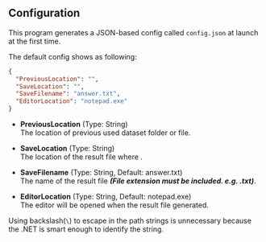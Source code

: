 ## Configuration
This program generates a JSON-based config called ```config.json``` at launch at the first time.

The default config shows as following:
```json
{
  "PreviousLocation": "",
  "SaveLocation": "",
  "SaveFilename": "answer.txt",
  "EditorLocation": "notepad.exe"
}
```
* **PreviousLocation** (Type: String)\
The location of previous used dataset folder or file.

* **SaveLocation** (Type: String)\
The location of the result file where .

* **SaveFilename** (Type: String, Default: answer.txt)\
The name of the result file ***(File extension must be included. e.g. .txt)***.

* **EditorLocation** (Type: String, Default: notepad.exe)\
The editor will be opened when the result file generated.

Using backslash(```\```) to escape in the path strings is unnecessary because the .NET is smart enough to identify the string.